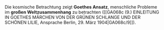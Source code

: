 
Die kosmische Betrachtung zeigt **Goethes Ansatz**, menschliche Probleme im **großen Weltzusammenhang** zu betrachten ([[GA068c (9.) EINLEITUNG IN GOETHES MÄRCHEN VON DER GRÜNEN SCHLANGE UND DER SCHÖNEN LILIE, Ansprache Berlin, 29. März 1904|GA068c/9]]).
